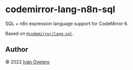 # codemirror-lang-n8n-sql

SQL + n8n expression language support for CodeMirror 6. 

Based on [`@codemirror/lang-sql`](https://github.com/codemirror/lang-sql).

## Author

© 2022 [Iván Ovejero](https://github.com/ivov)
